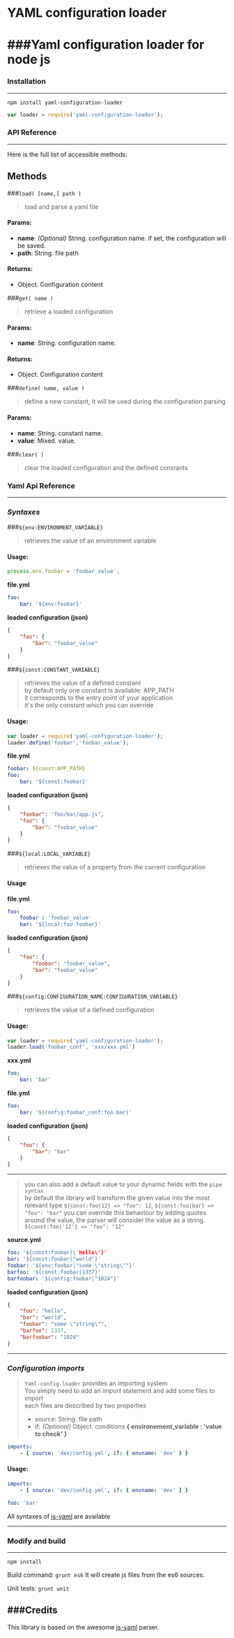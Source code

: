 # YAML configuration loader
###Yaml configuration loader for node js
=======================

### Installation
------------

`npm install yaml-configuration-loader`  

````javascript
var loader = require('yaml-configuration-loader');
````

### API Reference
------------

Here is the full list of accessible methods:

## Methods

###`load( [name,] path )`
> load and parse a yaml file

#### Params:
 - **name**: *(Optional)* String. configuration name.
 if set, the configuration will be saved.
 - **path**: String. file path

#### Returns:
 - Object. Configuration content

###`get( name )`
> retrieve a loaded configuration

#### Params:
 - **name**: String. configuration name.

#### Returns:
 - Object. Configuration content

###`define( name, value )`
> define a new constant, it will be used during the configuration parsing

#### Params:
 - **name**: String. constant name.
 - **value**: Mixed. value.

###`clear( )`
> clear the loaded configuration and the defined constants

### Yaml Api Reference
------------

### *Syntaxes*

###`${env:ENVIRONMENT_VARIABLE}`
> retrieves the value of an environment variable

#### Usage:
````javascript
process.env.foobar = 'foobar_value';
````
**file.yml**
````yaml
foo:
	bar: '${env:foobar}'
````
**loaded configuration (json)**
````json
{
	"foo": {
		"bar": "foobar_value"
	}
}
````

###`${const:CONSTANT_VARIABLE}`
> retrieves the value of a defined constant  
> by default only one constant is available: APP_PATH  
> it corresponds to the entry point of your application  
> it's the only constant which you can override  

#### Usage:
````javascript
var loader = require('yaml-configuration-loader');
loader.define('foobar','foobar_value');
````
**file.yml**
````yaml
foobar: ${const:APP_PATH}
foo:
	bar: '${const:foobar}'
````
**loaded configuration (json)**
````json
{
	"foobar": "foo/bar/app.js",
	"foo": {
		"bar": "foobar_value"
	}
}
````

###`${local:LOCAL_VARIABLE}`
> retrieves the value of a property from the current configuration

#### Usage
**file.yml**
````yaml
foo:
	foobar : 'foobar_value'
	bar: '${local:foo.foobar}'
````
**loaded configuration (json)**
````json
{
	"foo": {
		"foobar": "foobar_value",
		"bar": "foobar_value"
	}
}
````

###`${config:CONFIGURATION_NAME:CONFIGURATION_VARIABLE}`
> retrieves the value of a defined configuration  

#### Usage:
````javascript
var loader = require('yaml-configuration-loader');
loader.load('foobar_conf', 'xxx/xxx.yml')
````
**xxx.yml**
````yaml
foo:
	bar: 'bar'
````
**file.yml**
````yaml
foo:
	bar: '${config:foobar_conf:foo.bar}'
````
**loaded configuration (json)**
````json
{
	"foo": {
		"bar": "bar"
	}
}
````

-------------------

> you can also add a default value to your dynamic fields with the `pipe syntax`  
> by default the library will transform the given value into the most relevant type `${const:foo|12} => "foo": 12`, `${const:foo|bar} => "foo": "bar"`
> you can override this behaviour by adding quotes around the value, the parser will consider the value as a string. `${const:foo|'12'} => "foo": "12"`  

**source.yml**
````yaml
foo: '${const:foobar|\'hello\'}'
bar: '${const:foobar|"world"}'
foobar: '${env:foobar|"some \"string\""}'
barfoo: '${const:foobar|1337}'
barfoobar: '${config:foobar|"1024"}'
````
**loaded configuration (json)**
````json
{
	"foo": "hello",
	"bar": "world",
	"foobar": "some \"string\"",
	"barfoo": 1337,
	"barfoobar": "1024"
}
````
-------------------

### *Configuration imports*
> `Yaml-config-loader` provides an importing system  
> You simply need to add an *import* statement and add some files to import  
> each files are described by two properties  
> - source: String. file path
> - if: *(Optional)* Object. conditions **{ environement_variable : 'value to check' }**  


````yaml
imports:
    - { source: 'dev/config.yml', if: { envname: 'dev' } }
````

#### Usage:
````yaml
imports:
    - { source: 'dev/config.yml', if: { envname: 'dev' } }

foo: 'bar'
````

All syntaxes of [js-yaml](https://github.com/nodeca/js-yaml) are available

---

### Modify and build
--------------------

`npm install`

Build command: `grunt es6`
It will create js files from the es6 sources.

Unit tests: `grunt unit`

###Credits
-------------------

This library is based on the awesome [js-yaml](https://github.com/nodeca/js-yaml) parser.